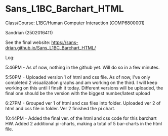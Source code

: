 # Sans_L1BC_Barchart_HTML

Class/Course: L1BC/Human Computer Interaction (COMP6800001)

Sandrian (2502016411)

See the final website: https://sans-drian.github.io/Sans_L1BC_Barchart_HTML/

Log:

5:46PM - As of now, nothing in the github yet. Will do so in a few minutes.

5:50PM - Uploaded version 1 of html and css file. As of now, I've only completed 2 visualization graphs and am working on the third. I will keep working on this until I finsih it today. Different versions will be uploaded, the final one should be the version with the biggest number/latest upload

6:27PM - Grouped ver 1 of html and css files into folder. Uploaded ver 2 of html and css file in folder. Ver 2 finished the pi chart.

10:44PM - Added the final ver. of the html and css code for this barchart HW. Added 2 additional pi-charts, making a total of 5 bar-charts in the html file.
